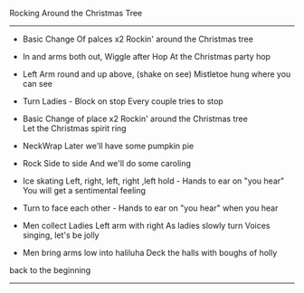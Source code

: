 
Rocking Around the Christmas Tree

---

- Basic Change Of palces x2
Rockin' around the Christmas tree  

- In and arms both out, Wiggle after Hop
At the Christmas party hop  


- Left Arm round and up above, (shake on see)
Mistletoe hung where you can see  

- Turn Ladies - Block on stop
Every couple tries to stop  

- Basic Change of place x2
Rockin' around the Christmas tree  
Let the Christmas spirit ring  

- NeckWrap
Later we'll have some pumpkin pie  

- Rock Side to side
And we'll do some caroling

- Ice skating Left, right, left, right ,left hold - Hands to ear on "you hear" 
You will get a sentimental feeling 
- Turn to face each other - Hands to ear on "you hear" 
	when you hear  

- Men collect Ladies Left arm with right As ladies slowly turn
Voices singing, let's be jolly  

- Men bring arms low into haliluha
Deck the halls with boughs of holly  

back to the beginning

---
